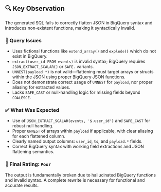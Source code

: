 ## 🔍 Key Observation

The generated SQL fails to correctly flatten JSON in BigQuery syntax and introduces non-existent functions, making it syntactically invalid.

### 🚫 Query Issues
- Uses fictional functions like `extend_array()` and `explode()` which do not exist in BigQuery.
- `extract(user_id FROM events)` is invalid syntax; BigQuery requires `JSON_EXTRACT_SCALAR()` or `SAFE.` variants.
- `UNNEST(payload_*)` is not valid—flattening must target arrays or structs within the JSON using proper BigQuery JSON functions.
- Does not demonstrate correct usage of `UNNEST` for `payload`, nor proper aliasing for extracted values.
- Lacks `SAFE_CAST` or null-handling logic for missing fields beyond `COALESCE`.

### ✅ What Was Expected
- Use of `JSON_EXTRACT_SCALAR(events, '$.user_id')` and `SAFE_CAST` for robust null handling.
- Proper `UNNEST` of arrays within `payload` if applicable, with clear aliasing for each flattened column.
- Clearly named output columns: `user_id`, `ts`, and `payload.*` fields.
- Correct BigQuery syntax with working field extractions and JSON flattening semantics.

### 🏁 Final Rating: `Poor`
The output is fundamentally broken due to hallucinated BigQuery functions and invalid syntax. A complete rewrite is necessary for functional and accurate results.
